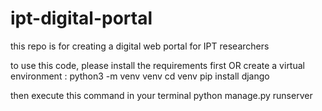 # ipt-digital-portal
this repo is for creating a digital web portal for IPT researchers

to use this code, please install the requirements first
OR
create a virtual environment : python3 -m venv venv
				cd venv 
				pip install django
 
then execute this command in your terminal 
python manage.py runserver
